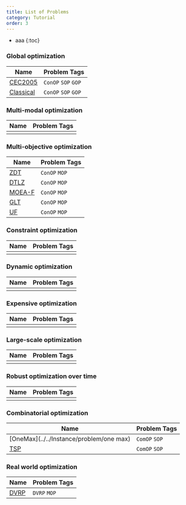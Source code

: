 ```yaml
---
title: List of Problems
category: Tutorial
order: 3
---
```

- aaa
{:toc}

### Global optimization

|Name|Problem Tags|
|-|-|
|[CEC2005](../../Instance/problem/CEC2005-GOP)|`ConOP` `SOP` `GOP`|
|[Classical](../../Instance/problem/classical-GOP)|`ConOP` `SOP` `GOP`|

### Multi-modal optimization

|Name|Problem Tags|
|-|-|
|||

### Multi-objective optimization

|Name|Problem Tags|
|-|-|
|[ZDT](../../Instance/problem/ZDT)|`ConOP` `MOP`|
|[DTLZ](../../Instance/problem/DTLZ)|`ConOP` `MOP`|
|[MOEA-F](../../Instance/problem/MOEA-F)|`ConOP` `MOP`|
|[GLT](../../Instance/problem/GLT)|`ConOP` `MOP`|
|[UF](../../Instance/problem/UF)|`ConOP` `MOP`|

### Constraint optimization

|Name|Problem Tags|
|-|-|
|||

### Dynamic optimization

|Name|Problem Tags|
|-|-|
|||

### Expensive optimization

|Name|Problem Tags|
|-|-|
|||

### Large-scale optimization

|Name|Problem Tags|
|-|-|
|||

### Robust optimization over time

|Name|Problem Tags|
|-|-|
|||

### Combinatorial optimization

|Name|Problem Tags|
|-|-|
|[OneMax](../../Instance/problem/one max)|`ComOP` `SOP`|
|[TSP](../../Instance/problem/TSP)|`ComOP` `SOP`|

### Real world optimization

|Name|Problem Tags|
|-|-|
|[DVRP](../../Instance/problem/DVRP)|`DVRP` `MOP`|